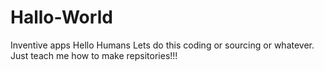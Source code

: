 # Hallo-World
Inventive apps
Hello Humans Lets do this coding or sourcing or whatever. Just teach me how to make repsitories!!!
